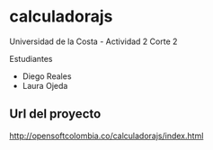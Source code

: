 # calculadorajs
Universidad de la Costa - Actividad 2 Corte 2

Estudiantes
* Diego Reales
* Laura Ojeda

## Url del proyecto
http://opensoftcolombia.co/calculadorajs/index.html
